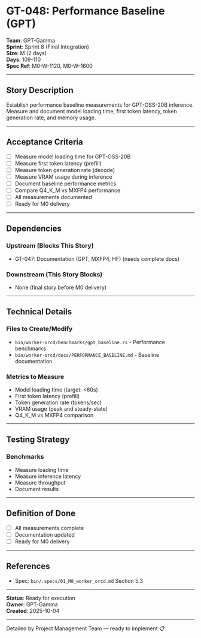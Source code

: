 # GT-048: Performance Baseline (GPT)

**Team**: GPT-Gamma  
**Sprint**: Sprint 8 (Final Integration)  
**Size**: M (2 days)  
**Days**: 109-110  
**Spec Ref**: M0-W-1120, M0-W-1600

---

## Story Description

Establish performance baseline measurements for GPT-OSS-20B inference. Measure and document model loading time, first token latency, token generation rate, and memory usage.

---

## Acceptance Criteria

- [ ] Measure model loading time for GPT-OSS-20B
- [ ] Measure first token latency (prefill)
- [ ] Measure token generation rate (decode)
- [ ] Measure VRAM usage during inference
- [ ] Document baseline performance metrics
- [ ] Compare Q4_K_M vs MXFP4 performance
- [ ] All measurements documented
- [ ] Ready for M0 delivery

---

## Dependencies

### Upstream (Blocks This Story)
- GT-047: Documentation (GPT, MXFP4, HF) (needs complete docs)

### Downstream (This Story Blocks)
- None (final story before M0 delivery)

---

## Technical Details

### Files to Create/Modify
- `bin/worker-orcd/benchmarks/gpt_baseline.rs` - Performance benchmarks
- `bin/worker-orcd/docs/PERFORMANCE_BASELINE.md` - Baseline documentation

### Metrics to Measure
- Model loading time (target: <60s)
- First token latency (prefill)
- Token generation rate (tokens/sec)
- VRAM usage (peak and steady-state)
- Q4_K_M vs MXFP4 comparison

---

## Testing Strategy

### Benchmarks
- Measure loading time
- Measure inference latency
- Measure throughput
- Document results

---

## Definition of Done

- [ ] All measurements complete
- [ ] Documentation updated
- [ ] Ready for M0 delivery

---

## References

- Spec: `bin/.specs/01_M0_worker_orcd.md` Section 5.3

---

**Status**: Ready for execution  
**Owner**: GPT-Gamma  
**Created**: 2025-10-04

---
Detailed by Project Management Team — ready to implement 📋
